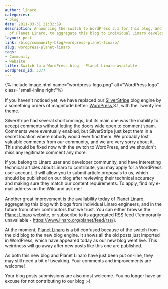 ```yaml
---
author: linaro
categories:
- blog
date: 2011-03-31 21:32:59
description: Announcing the switch to WordPress 3.1 for this blog, and the availability
  of Planet Linaro, to aggregate this blog to individual Linaro developer blogs.
layout: post
link: /blog/community-blog/wordpress-planet-linaro/
slug: wordpress-planet-linaro
tags:
- Community
- website
title: Switch to a WordPress blog - Planet Linaro available
wordpress_id: 3377
---
```


{% include image.html name="wordpress-logo.png" alt="WordPress logo" class="small-inline right"%}

If you haven't noticed yet, we have replaced our [SilverStripe](http://www.silverstripe.com/) blog engine by a something orders of magnitude better: [WordPress ](http://wordpress.org)3.1, with the TwentyTen theme.

SilverStripe had several shortcomings, but its main one was the inability to accept comments without letting the doors wide open to comment spam. Comments were eventually enabled, but SilverStripe just kept them in a secret location where nobody would ever find them. We probably lost valuable comments from our community, and we are very sorry about it. This should be fixed now with the switch to WordPress, and we shouldn't miss any legitimate comment any more.

If you belong to Linaro user and developer community, and have interesting technical articles about Linaro to contribute, you may apply for a WordPress user account. It will allow you to submit article proposals to us, which should be published on our blog after reviewing their technical accuracy and making sure they match our content requirements. To apply, find my e-mail address on the Wiki and ask me!

Another great improvement is the availability today of [Planet Linaro](/planet/), aggregating this blog with blogs from individual Linaro engineers, and in the future from other contributors that we trust. You can either browse the [Planet Linaro](/planet/) website, or subscribe to its aggregated RSS feed (Temporarily unavailable - https://www.linaro.org/planet/feed/rss/).

At the moment, [Planet Linaro](/planet/) is a bit confused because of the switch from the old blog to the new blog engine. It shows all the old posts just imported in WordPress, which have appeared today as our new blog went live. This weirdness will go away after new posts like this one are published.

As both this new blog and Planet Linaro have just been put on-line, they may still need a bit of tweaking. Your comments and improvements are welcome!

Your blog posts submissions are also most welcome. You no longer have an excuse for not contributing to our blog ;-)